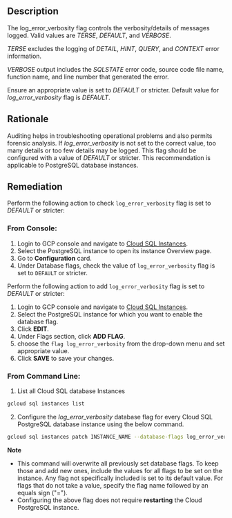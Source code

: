 ## Description

The log_error_verbosity flag controls the verbosity/details of messages logged. Valid values are *TERSE*, *DEFAULT*, and *VERBOSE*.

*TERSE* excludes the logging of *DETAIL*, *HINT*, *QUERY*, and *CONTEXT* error information.

*VERBOSE* output includes the *SQLSTATE* error code, source code file name, function name, and line number that generated the error.

Ensure an appropriate value is set to *DEFAULT* or stricter. Default value for *log_error_verbosity* flag is *DEFAULT*.

## Rationale

Auditing helps in troubleshooting operational problems and also permits forensic analysis. If *log_error_verbosity* is not set to the correct value, too many details or too few details may be logged. This flag should be configured with a value of *DEFAULT* or stricter. This recommendation is applicable to PostgreSQL database instances.

## Remediation

Perform the following action to check `log_error_verbosity` flag is set to *DEFAULT* or stricter:

### From Console:

1. Login to GCP console and navigate to [Cloud SQL Instances](https://console.cloud.google.com/sql/).
2. Select the PostgreSQL instance to open its instance Overview page.
3. Go to **Configuration** card.
4. Under Database flags, check the value of `log_error_verbosity` flag is set to `DEFAULT` or stricter.

Perform the following action to add `log_error_verbosity` flag is set to *DEFAULT* or stricter:

1. Login to GCP console and navigate to [Cloud SQL Instances](https://console.cloud.google.com/sql/).
2. Select the PostgreSQL instance for which you want to enable the database flag.
3. Click **EDIT**.
4. Under Flags section, click **ADD FLAG**.
5. choose the `flag log_error_verbosity` from the drop-down menu and set appropriate value.
6. Click **SAVE** to save your changes.

### From Command Line:

1. List all Cloud SQL database Instances

```bash
gcloud sql instances list
```
2. Configure the *log_error_verbosity* database flag for every Cloud SQL PostgreSQL database instance using the below command.

```bash
gcloud sql instances patch INSTANCE_NAME --database-flags log_error_verbosity=<TERSE|DEFAULT|VERBOSE>
```

**Note**
- This command will overwrite all previously set database flags. To keep those and add new ones, include the values for all flags to be set on the instance. Any flag not specifically included is set to its default value. For flags that do not take a value, specify the flag name followed by an equals sign ("=").
- Configuring the above flag does not require **restarting** the Cloud PostgreSQL instance.